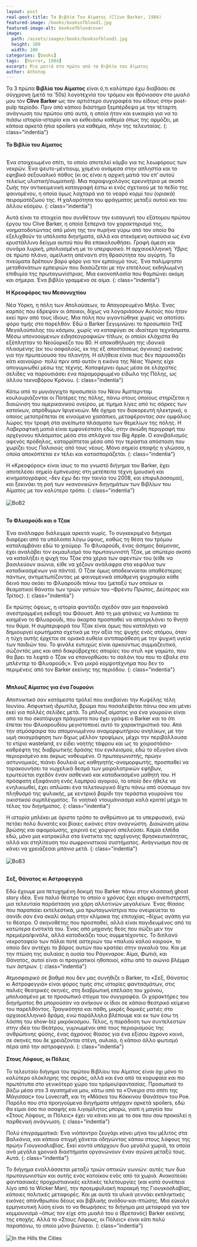 ```yaml
---
layout: post
real-post-title: Τα Βιβλία Του Αίματος (Clive Barker, 1984)
featured-image: /books/booksofblood1.jpg
featured-image-alt: booksofbloodcover
image:
  path: /assets/images/books/booksofblood1.jpg
  height: 100
  width: 100
categories: [books]
tags:  [horror, 1984]
excerpt: Μια ματιά στο πρώτο από τα Βιβλία του Αίματος
author: Athotep
---
```


Τα 3 πρώτα **Βιβλία του Αίματος** είναι ό,τι καλύτερο έχω διαβάσει σε σύγχρονη (μετά τα ’50s) λογοτεχνία του τρόμου και θρόνιασαν στο μυαλό μου τον **Clive Barker** ως τον αρτιότερο συγγραφέα του είδους στην post-pulp περίοδο. Πριν από κάποιο διάστημα ξεμπέρδεψα με την τέταρτη ανάγνωση του πρώτου από αυτά, η οποία ήταν και ευκαιρία για να το πιάσω ιστορία-ιστορία και να εκθειάσω καθεμία όπως της αρμόζει, με κάποια αρκετά ήπια spoilers για καθεμία, πλην της τελευταίας.
{: class="indentia"}  
<br>
**Το Βιβλίο του Αίματος**  
<br>

Ένα στοιχειωμένο σπίτι, το οποίο αποτελεί κόμβο για τις λεωφόρους των νεκρών. Ένα ψευτο-μέντιουμ, χαμένο ανάμεσα στην απληστία και το εφηβικό σεξουαλικό πάθος (κι ας είναι η αρχική ματιά του επ’ αυτού τελείως υλιστική/σωματική). Μια παραψυχολόγος ερευνήτρια με σκοπό ζωής την αντικειμενική καταγραφή έστω κι ενός σχετικού με το πεδίο της φαινομένου, η οποία όμως λαχταρά για το νεαρό κορμί του (οριακά) πειραματόζωού της. Η χαλαρότητα του φράγματος μεταξύ αυτού και του άλλου κόσμου.
{: class="indentia"}

Αυτά είναι τα στοιχεία που συνθέτουν την εισαγωγή του εξάτομου πρώτου έργου του Clive Barker, η οποία ξεπερνά τον χαρακτηρισμό της, νοηματοδοτώντας από μόνη της τον πυρήνα γύρω από τον οποίο θα εξελιχθούν τα υπόλοιπα διηγήματα, αλλά και στεκόμενη αυτούσια ως ένα κρυστάλλινο δείγμα αυτού που θα επακολουθήσει. Γραφή άμεση και συνάμα λυρική, μπολιασμένη με το υπερφυσικό. Η αρχαιοελληνική Ύβρις σε πρώτο πλάνο, αμείλικτη απέναντι στη θρασύτητα του αγύρτη. Τα πνεύματα δρέπουν βαρύ φόρο για τον εμπαιγμό τους. Ένα παλίμψηστο μεταθανάτιων εμπειριών που διασώζεται με την επιτέλους εκδηλωμένη επιθυμία της πρωταγωνίστριας. Μια εικονοπλασία που θαμπώνει ακόμη και σήμερα. Ένα βιβλίο γραμμένο σε αίμα.
{: class="indentia"}  
<br>
**Η Κρεοφόρος του Μεσονυχτίου**  
<br>
Νέα Υόρκη, η πόλη των Απολαύσεων, το Απαγορευμένο Μήλο. Ένας καρπός που έδρεψαν οι άποικοι, δίχως να λογαριάσουν Αυτούς που ήταν εκεί πριν από τους ίδιους. Μια πόλη που γιγαντώθηκε χωρίς να αποτίσει φόρο τιμής στο παρελθόν. Εδώ ο Barker ξεγυμνώνει το προσωπείο ΤΗΣ Μεγαλούπολης του κόσμου, χωρίς να καταφύγει σε ιδιαίτερα τεχνάσματα. Μέσω υπονοούμενων ειδησεογραφικών τίτλων, οι οποίοι ελάχιστα θα εξέπλητταν το Νεοϋορκέζο του 80. Η αποκαθήλωση της ιδανικά πλασμένης (εκ του ασφαλούς, εκ της εξ αποστάσεως άγνοιας) εικόνας για την πρωτεύουσα του πλανήτη. Η αλήθεια είναι πως δεν παρουσιάζει κάτι καινούριο· πολύ πριν από αυτόν η εικόνα της Νέας Υόρκης είχε απογυμνωθεί μέσω της τέχνης. Καταφέρνει όμως μέσα σε ελάχιστες σελίδες να παρουσιάσει ένα παραμορφωμένο είδωλο της Πόλης, ως άλλου τεκνοβόρου Κρόνου.
{: class="indentia"}

Κάτω από το μυγιάγγιχτο προσωπείο του Νέου Άμστερνταμ κουλουριάζονται οι Πατέρες της πόλης, πάνω στους οποίους στηρίζεται η διαιώνιση του αμερικανικού ονείρου, με τίμημα λίγες από τις σάρκες των κατοίκων, απρόθυμων Ιφιγενειών. Με όχημα τον διακορευτή ηλεκτρικό, ο οποίος μετατρέπεται σε κινούμενο χασάπικο, μεταφέροντας σαν ομφάλιος λώρος την τροφή στα ανείπωτα πλάσματα των θεμελίων της πόλης. Η Λαβκραφτική ματιά είναι εμφανέστατη εδώ, στην σκιώδη περιγραφή του αρχέγονου πλάσματος μέσα στα σπλάχνα του Big Apple. Ο κανιβαλισμός αφενός πρόδηλος, καταρρίπτεται μέσα από την τεράστια απόσταση που χωρίζει τους Παλαιούς από τους νέους. Μόνο σημείο επαφής η γλώσσα, η οποία αποκόπτεται εν τέλει και κατασπαράζεται.
{: class="indentia"}

Η «Κρεοφόρος» είναι ίσως το πιο γνωστό διήγημα του Barker, έχει αποτελέσει σημείο έμπνευσης στη μετέπειτα τέχνη (μουσική και κινηματογράφος –δεν έχω δει την ταινία του 2008, και επιφυλάσσομαι), και ξεκινάει τη ροή των «κανονικών» διηγημάτων των Βιβλίων του Αίματος με τον καλύτερο τρόπο.
{: class="indentia"}  
<br>
![BoB2](/assets/images/books/booksofblood2.jpg)  
<br>

**Το Φλυαρούδι και ο Τζακ**  
<br>
Ένα ανάλαφρο διάλειμμα αρκετά νωρίς. Το συγκεκριμένο διήγημα διαφέρει από τα υπόλοιπα λόγω ύφους, καθώς τη θέση του τρόμου καταλαμβάνει εδώ το χιούμορ. Το Φλυαρούδι, ένας άσημος δαίμονας, έχει αναλάβει τον εκμαυλισμό του πρωταγωνιστή Τζακ, με απώτερο σκοπό να καταλήξει η ψυχή του Τζακ στα χέρια των αφεντών του (είθε να βασιλεύουν αιώνια, είθε να χέζουν ανάλαφρα στα κεφάλια των καταδικασμένων για πάντα). Ο Τζακ όμως αποδεικνύεται απαθέστερος πάντων, αντιμετωπίζοντας με φαινομενικά απύθμενη ψυχραιμία κάθε δεινό που σκάει το Φλυαρούδι πάνω του (μεταξύ των οποίων οι θεαματικοί θάνατοι των τριών γατιών του –Φρέντυ Πρώτος, Δεύτερος και Τρίτος).
{: class="indentia"}

Εκ πρώτης όψεως, η ιστορία φαντάζει σχεδόν σαν μια παρανοϊκά ανεστραμμένη εκδοχή του Φάουστ. Από τη μια φτάνεις να λυπάσαι το καημένο το Φλυαρούδι, που άκαρπα προσπαθεί να αποτρελάνει το θνητό του θύμα. Η συμπεριφορά του Τζακ είναι όμως που καταλήγει να δημιουργεί ερωτήματα σχετικά με την αξία της ψυχής ενός ατόμου, όταν η τύχη αυτής έρχεται σε οριακά ευθεία αντιπαράθεση με την ψυχική υγεία των παιδιών του. Το φινάλε ευτυχώς είναι αρκούντως συμμαζευτικό, σώζοντάς μας και από δακρύβρεχτες απορίες του στυλ «ρε γαμώτο, που θα βρει τα λεφτά ο Τζακ να επανορθώσει το σαλόνι του που το έβαλε στο μπλέντερ το Φλυαρούδι;». Ένα μικρό κομψοτέχνημα που δεν το περιμένεις από τον Barker εκείνης της περιόδου.
{: class="indentia"}  
<br>

**Μπλουζ Αίματος για ένα Γουρούνι**  
<br>
Αποπνικτικό σαν κατάμεστο τρόλεϊ που ανεβαίνει την Κυψέλης τέλη Ιουνίου. Ασφυκτική ιδρωτίλα, βρώμα που πασαλείβεται πάνω σου και μένει εκεί για πολλές σελίδες μετά. Το μπλουζ αίματος για ένα γουρούνι είναι από τα πιο σκατόψυχα πράγματα που έχει γράψει ο Barker και το ότι έπεται του Φλυαρουδίου μεγιστοποιεί αυτό το χαρακτηριστικό του. Από την ατμόσφαιρα του απομονωμένου αναμορφωτήριου ανηλίκων, με την ωμή σκιαγράφηση των δίχως μέλλον τροφίμων, μέχρι την περιβάλλουσα το κτίριο wasteland, εν είδει νοητής τάφρου και ως το χοιροστάσιο-καθρέφτη της διαβρωτικής δράσης του εγκλεισμού, εδώ το οξυγόνο είναι περιορισμένο και άκρως νοθευμένο. Ο πρωταγωνιστής, πρώην αστυνομικός, πιάνει δουλειά ως καθηγητής-αναμορφωτής, προσπαθεί να ταρακουνήσει τα νωχελικά δεσμά των μοιρολατρικών εφήβων, ερωτεύεται σχεδόν έναν ασθενικό και καταδικασμένο μαθητή του. Η πρόσφατη εξαφάνιση ενός λαμπρού αγοριού, το οποίο δεν ήθελε να ενηλικιωθεί, έχει απλώσει ένα τελετουργικό δίχτυ πάνω από σύσσωμο τον πληθυσμό της φυλακής, με κεντρικό βαρίδι την τεράστια γουρούνα του οικιστικού συμπλέγματος. Το νοητικό ντουμάνιασμα καλά κρατεί μέχρι το τέλος του διηγήματος.
{: class="indentia"}

Η ιστορία μπλέκει με άριστο τρόπο το ανθρώπινο με το υπερφυσικό, ενώ πετάει πολύ δυνατές και βίαιες εικόνες στον αναγνώστη. Διαιώνιση μέσω βρώσης και αφομοίωσης, χοιρινό εις χοιρινό απελεύσει. Καμία ελπίδα εδώ, μόνο μια κατρακύλα στα ένστικτα της αρχέγονης θρησκευτικότητας, αλλά και στηλίτευση του σωφρονιστικού συστήματος. Ανάγνωσμα που σε κάνει να χρειάζεσαι μπάνιο μετά.
{: class="indentia"}  
<br>
![BoB3](/assets/images/books/booksofblood3.jpg)  
<br>

**Σεξ, Θάνατος κι Αστροφεγγιά**  
<br>
Εδώ έχουμε μια πετυχημένη δοκιμή του Barker πάνω στην κλασσική ghost story ιδέα. Ένα παλιό θέατρο το οποίο ο χρόνος έχει κάμψει ανεπιστρεπτί, μια τελευταία παράσταση για χάρη αλλοτινών μεγαλείων. Ένας θίασος που παραπαίει εκτελεστικά, μια πρωταγωνίστρια που ονειρεύεται το σανίδι σαν ένα σκαλί ακόμη στην κλίμακα της επιτυχίας –δίχως αγάπη για το θέατρο. Ο σκηνοθέτης που προσπαθεί, αλλά είναι παγιδευμένος από τα κατώτερα ένστικτά του. Ένας από μηχανής θεός που σώζει μεν την πρεμιέρα/φινάλε, αλλά καταδικάζει τους συμμετέχοντες. Το διπλανό νεκροταφείο των πάλαι ποτέ αστεριών του «παλιού καλού καιρού», το οποίο δεν αντέχει το βάρος αυτών που κρατάει στην αγκαλιά του. Και με την πτώση της αυλαίας η ουσία του Ράγκναροκ: Αίμα, Φωτιά, και Θάνατος, αυτοί είναι οι πραγματικοί ηθοποιοί, κάτω από το αιώνιο βλέμμα των άστρων.
{: class="indentia"}

Ατμοσφαιρικό σε βαθμό που δεν μας συνήθιζε ο Barker, το «Σεξ, Θάνατος κι Αστροφεγγιά» είναι φόρος τιμής στις ιστορίες φαντασμάτων, στις παλιές θεατρικές σκηνές, στη διαβρωτική επέλαση του χρόνου, μπολιασμένο με το προσωπικό στίγμα του συγγραφέα. Οι χαρακτήρες του διηγήματος θα μπορούσαν να ανήκουν οι ίδιοι σε κάποιο θεατρικό κείμενο του παρελθόντος. Τραγικότητα και πάθη, μικρές δομικές ματιές στο αρχαιοελληνικό δράμα, ενώ παράλληλα βλέπουμε και εκ των έσω τη λάσπη του show-biz μικρόκοσμου. Τέλος, η παράδοση των συντελεστών στην ιδέα του Θεάτρου, γυμνωμένοι από τους περιορισμούς της ανθρώπινης φύσης, ένας άχρονος θίασος για ένα εξίσου άχρονο κοινό, σε σκηνές που δε χρειάζονται στέγη, αυλαία, ή κάποιο άλλο φωτισμό πέρα από την αστροφεγγιά.
{: class="indentia"}  
<br>
**Στους Λόφους, οι Πόλεις**  
<br>
Το τελευταίο διήγημα του πρώτου Βιβλίου του Αίματος είναι όχι μόνο το καλύτερο ολόκληρης της σειράς, αλλά και ένα από τα κορυφαία και πιο πρωτότυπα στο γενικότερο χώρο του τρόμου/φαντασίας. Προσωπικά το βάζω μέσα στα 3 αγαπημένα μου, κάτω από τα «Όνειρα στο σπίτι της Μάγισσας» του Lovecraft, και τη «Μάσκα του Κόκκινου Θανάτου» του Poe. Παρόλο που στα προηγούμενα διηγήματα υπήρχαν αρκετά spoilers, εδώ θα είμαι όσο πιο ασαφής και λιγομίλητος μπορώ, γιατί η μαγεία του «Στους Λόφους, οι Πόλεις» έχει να κάνει και με το σοκ που σου προκαλεί η παρθενική ανάγνωση.
{: class="indentia"}

Πολύ επιγραμματικά: Ένα νιόπαντρο ζευγάρι κάνει μήνα του μέλιτος στα Βαλκάνια, και κάποια στιγμή χάνεται οδηγώντας κάπου στους λόφους της πρώην Γιουγκοσλαβίας. Εκεί κοντά υπάρχουν δυο μεγάλα χωριά, τα οποία ανά μεγάλα χρονικά διαστήματα οργανώνουν έναν αγώνα μεταξύ τους. Αυτά.
{: class="indentia"}

Το διήγημα εναλλάσσεται μεταξύ τριών οπτικών γωνιών: αυτές των δυο πρωταγωνιστών και αυτής ενός κατοίκου ενός από τα χωριά. Ανακατεύει φαντασιακές προχριστιανικές κελτικές τελετουργίες (και κατά συνέπεια λίγο από το Wicker Man), την προεμφυλιακή παρακμή της Γιουγκοσλαβίας, κάποιες πολιτικές μεταφορές. Και με αυτά τα υλικά γεννάει εκπληκτικές εικόνες απάνθρωπου δέους και βιβλικής ανόδου-και-πτώσης. Μια εύκολη ερμηνευτική λύση είναι το να θεωρήσεις το διήγημα μια μεταφορά για τον κομμουνισμό –όπως τον είχε στο μυαλό του ο (Βρετανός) Barker εκείνης της εποχής. Αλλά το «Στους Λόφους, οι Πόλεις» είναι κάτι πολύ παραπάνω, το οποίο μόνο βιώνεται.
{: class="indentia"}  
<br>
![In the Hills the Cities](/assets/images/books/hills.png)
